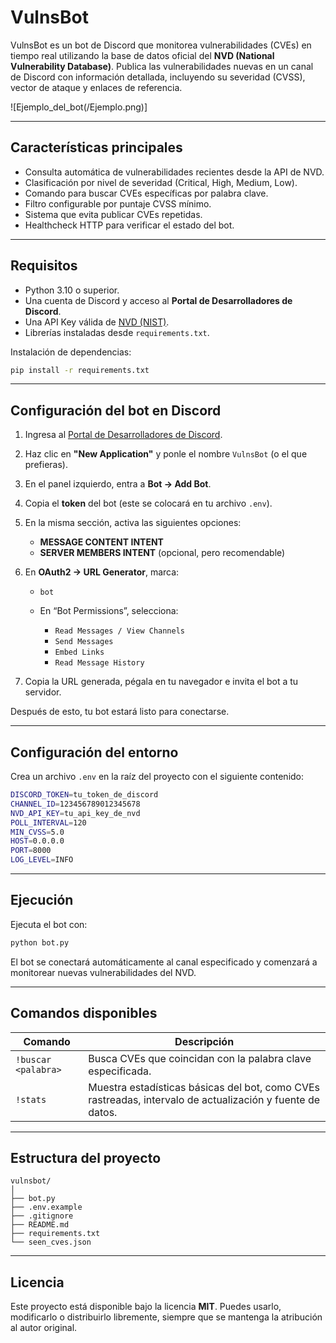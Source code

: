 # VulnsBot

VulnsBot es un bot de Discord que monitorea vulnerabilidades (CVEs) en tiempo real utilizando la base de datos oficial del **NVD (National Vulnerability Database)**.
Publica las vulnerabilidades nuevas en un canal de Discord con información detallada, incluyendo su severidad (CVSS), vector de ataque y enlaces de referencia.

![Ejemplo_del_bot(/Ejemplo.png)]

---

## Características principales

* Consulta automática de vulnerabilidades recientes desde la API de NVD.
* Clasificación por nivel de severidad (Critical, High, Medium, Low).
* Comando para buscar CVEs específicas por palabra clave.
* Filtro configurable por puntaje CVSS mínimo.
* Sistema que evita publicar CVEs repetidas.
* Healthcheck HTTP para verificar el estado del bot.

---

## Requisitos

* Python 3.10 o superior.
* Una cuenta de Discord y acceso al **Portal de Desarrolladores de Discord**.
* Una API Key válida de [NVD (NIST)](https://nvd.nist.gov/developers/vulnerabilities).
* Librerías instaladas desde `requirements.txt`.

Instalación de dependencias:

```bash
pip install -r requirements.txt
```

---

## Configuración del bot en Discord

1. Ingresa al [Portal de Desarrolladores de Discord](https://discord.com/developers/applications).
2. Haz clic en **"New Application"** y ponle el nombre `VulnsBot` (o el que prefieras).
3. En el panel izquierdo, entra a **Bot → Add Bot**.
4. Copia el **token** del bot (este se colocará en tu archivo `.env`).
5. En la misma sección, activa las siguientes opciones:

   * **MESSAGE CONTENT INTENT**
   * **SERVER MEMBERS INTENT** (opcional, pero recomendable)
6. En **OAuth2 → URL Generator**, marca:

   * `bot`
   * En “Bot Permissions”, selecciona:

     * `Read Messages / View Channels`
     * `Send Messages`
     * `Embed Links`
     * `Read Message History`
7. Copia la URL generada, pégala en tu navegador e invita el bot a tu servidor.

Después de esto, tu bot estará listo para conectarse.

---

## Configuración del entorno

Crea un archivo `.env` en la raíz del proyecto con el siguiente contenido:

```bash
DISCORD_TOKEN=tu_token_de_discord
CHANNEL_ID=123456789012345678
NVD_API_KEY=tu_api_key_de_nvd
POLL_INTERVAL=120
MIN_CVSS=5.0
HOST=0.0.0.0
PORT=8000
LOG_LEVEL=INFO
```

---

## Ejecución

Ejecuta el bot con:

```bash
python bot.py
```

El bot se conectará automáticamente al canal especificado y comenzará a monitorear nuevas vulnerabilidades del NVD.

---

## Comandos disponibles

| Comando             | Descripción                                                                                               |
| ------------------- | --------------------------------------------------------------------------------------------------------- |
| `!buscar <palabra>` | Busca CVEs que coincidan con la palabra clave especificada.                                               |
| `!stats`            | Muestra estadísticas básicas del bot, como CVEs rastreadas, intervalo de actualización y fuente de datos. |

---

## Estructura del proyecto

```
vulnsbot/
│
├── bot.py
├── .env.example
├── .gitignore
├── README.md
├── requirements.txt
└── seen_cves.json
```

---

## Licencia

Este proyecto está disponible bajo la licencia **MIT**.
Puedes usarlo, modificarlo o distribuirlo libremente, siempre que se mantenga la atribución al autor original.


